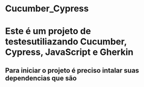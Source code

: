 # Cucumber_Cypress

<h1> Este é um projeto de testesutiliazando Cucumber, Cypress, JavaScript e Gherkin </h1>

<h2> Para iniciar o projeto é preciso intalar suas dependencias que são </h2>
